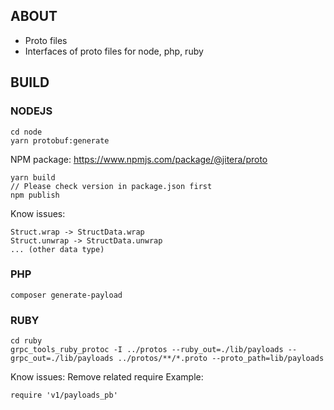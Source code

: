 ## ABOUT
+ Proto files
+ Interfaces of proto files for node, php, ruby
## BUILD
### NODEJS
```
cd node
yarn protobuf:generate
```
NPM package: https://www.npmjs.com/package/@jitera/proto
```
yarn build
// Please check version in package.json first
npm publish
```
Know issues:
```
Struct.wrap -> StructData.wrap
Struct.unwrap -> StructData.unwrap
... (other data type)
```
### PHP
```
composer generate-payload
```
### RUBY
```
cd ruby
grpc_tools_ruby_protoc -I ../protos --ruby_out=./lib/payloads --grpc_out=./lib/payloads ../protos/**/*.proto --proto_path=lib/payloads
```
Know issues:
Remove related require
Example:
```
require 'v1/payloads_pb'
```
